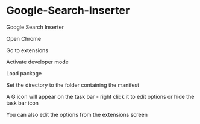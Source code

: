 # Google-Search-Inserter
Google Search Inserter

Open Chrome

Go to extensions

Activate developer mode

Load package

Set the directory to the folder containing the manifest




A G icon will appear on the task bar - right click it to edit options or hide the task bar icon

You can also edit the options from the extensions screen
